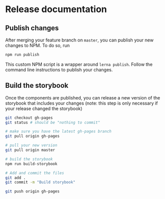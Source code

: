 # Release documentation

## Publish changes

After merging your feature branch on `master`, you can publish your new changes to NPM. To do so, run

``` bash
npm run publish
```

This custom NPM script is a wrapper around `lerna publish`. Follow the command line instructions to publish your changes.

## Build the storybook

Once the components are published, you can release a new version of the storybook that includes your changes (note: this step is only necessary if your release changed the storybook)

``` sh
git checkout gh-pages
git status # should be "nothing to commit"

# make sure you have the latest gh-pages branch
git pull origin gh-pages

# pull your new version
git pull origin master

# build the storybook
npm run build-storybook

# Add and commit the files
git add .
git commit -m "Build storybook"

git push origin gh-pages
```
